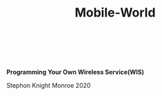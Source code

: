    # <header>Mobile-World</header>

**Programming Your Own Wireless Service(WIS)**
 <nav> <Home/> <WIS/> <About us/>
 <body>
   
   </body>
    <footer> Stephon Knight Monroe 2020</footer>
